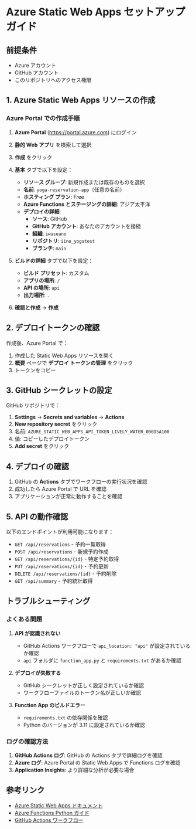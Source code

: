 # Azure Static Web Apps セットアップガイド

## 前提条件
- Azure アカウント
- GitHub アカウント
- このリポジトリへのアクセス権限

## 1. Azure Static Web Apps リソースの作成

### Azure Portal での作成手順

1. **Azure Portal** (https://portal.azure.com) にログイン

2. **静的 Web アプリ** を検索して選択

3. **作成** をクリック

4. **基本** タブで以下を設定：
   - **リソース グループ**: 新規作成または既存のものを選択
   - **名前**: `yoga-reservation-app`（任意の名前）
   - **ホスティング プラン**: Free
   - **Azure Functions とステージングの詳細**: アジア太平洋
   - **デプロイの詳細**:
     - **ソース**: GitHub
     - **GitHub アカウント**: あなたのアカウントを接続
     - **組織**: `iwaseano`
     - **リポジトリ**: `iino_yogatest`
     - **ブランチ**: `main`

5. **ビルドの詳細** タブで以下を設定：
   - **ビルド プリセット**: カスタム
   - **アプリの場所**: `/`
   - **API の場所**: `api`
   - **出力場所**: `.`

6. **確認と作成** → **作成**

## 2. デプロイトークンの確認

作成後、Azure Portal で：

1. 作成した Static Web Apps リソースを開く
2. **概要** ページで **デプロイ トークンの管理** をクリック
3. トークンをコピー

## 3. GitHub シークレットの設定

GitHub リポジトリで：

1. **Settings** → **Secrets and variables** → **Actions**
2. **New repository secret** をクリック
3. 名前: `AZURE_STATIC_WEB_APPS_API_TOKEN_LIVELY_WATER_000D5A100`
4. 値: コピーしたデプロイトークン
5. **Add secret** をクリック

## 4. デプロイの確認

1. GitHub の **Actions** タブでワークフローの実行状況を確認
2. 成功したら Azure Portal で URL を確認
3. アプリケーションが正常に動作することを確認

## 5. API の動作確認

以下のエンドポイントが利用可能になります：

- `GET /api/reservations` - 予約一覧取得
- `POST /api/reservations` - 新規予約作成
- `GET /api/reservations/{id}` - 特定予約取得
- `PUT /api/reservations/{id}` - 予約更新
- `DELETE /api/reservations/{id}` - 予約削除
- `GET /api/summary` - 予約統計取得

## トラブルシューティング

### よくある問題

1. **API が認識されない**
   - GitHub Actions ワークフローで `api_location: "api"` が設定されているか確認
   - `api` フォルダに `function_app.py` と `requirements.txt` があるか確認

2. **デプロイが失敗する**
   - GitHub シークレットが正しく設定されているか確認
   - ワークフローファイルのトークン名が正しいか確認

3. **Function App のビルドエラー**
   - `requirements.txt` の依存関係を確認
   - Python のバージョンが 3.11 に設定されているか確認

### ログの確認方法

1. **GitHub Actions ログ**: GitHub の Actions タブで詳細ログを確認
2. **Azure ログ**: Azure Portal の Static Web Apps で Functions ログを確認
3. **Application Insights**: より詳細な分析が必要な場合

## 参考リンク

- [Azure Static Web Apps ドキュメント](https://docs.microsoft.com/ja-jp/azure/static-web-apps/)
- [Azure Functions Python ガイド](https://docs.microsoft.com/ja-jp/azure/azure-functions/functions-reference-python)
- [GitHub Actions ワークフロー](https://docs.github.com/ja/actions)
